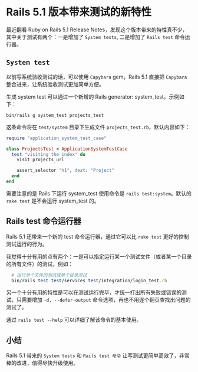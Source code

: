 
# Rails 5.1 版本带来测试的新特性

最近翻看 Ruby on Rails 5.1 Release Notes，发现这个版本带来的特性真不少，其中关于测试有两个：一是增加了 `System tests`, 二是增加了 `Rails test` 命令运行器。

## `System test`

以前写系统验收测试的话，可以使用 `Capybara` gem。Rails 5.1 直接把 `Capybara` 整合进来，让系统验收测试更加简单方便。

生成 system test 可以通过一个新增的 Rails generator: system_test。示例如下：

```
bin/rails g system_test projects_test
```

这条命令将在 `test/system` 目录下生成文件 `projects_test.rb`，默认内容如下：

```ruby
require "application_system_test_case"

class ProjectsTest < ApplicationSystemTestCase
  test "visiting the index" do
    visit projects_url

    assert_selector "h1", text: "Project"
  end
end
```

需要注意的是 Rails 下运行 system_test 使用命令是 `rails test:system`。默认的 `rake test` 是不会运行 system_test 的。

## Rails test 命令运行器

Rails 5.1 还带来一个新的 test 命令运行器，通过它可以比 `rake test` 更好的控制测试运行的行为。

我觉得十分有用的点有两个：一是可以指定运行某一个测试文件（或者某一个目录的所有文件）的测试，例如：

```ruby
  # 运行单个文件的测试或单个目录测试
  bin/rails test test/services test/integration/login_test.rb
```

另一个十分有用的特性是可以在测试运行完毕，才统一打出所有失败或错误的测试，只需要增加 `-d, --defer-output` 命令选项，再也不用逐个翻页查找出问题的测试了。

通过 `rails test --help` 可以详细了解该命令的基本使用。

## 小结

Rails 5.1 带来的 `System tests` 和 `Rails test 命令` 让写测试更简单高效了，非常棒的改进，值得尽快升级使用。
